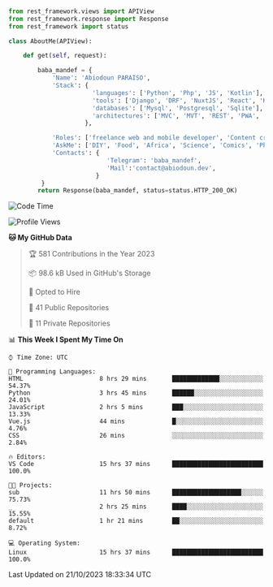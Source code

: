 ###
```python
from rest_framework.views import APIView
from rest_framework.response import Response
from rest_framework import status

class AboutMe(APIView):

    def get(self, request):

        baba_mandef = {
            'Name': 'Abiodoun PARAISO',
            'Stack': {
                       'languages': ['Python', 'Php', 'JS', 'Kotlin'],
                       'tools': ['Django', 'DRF', 'NuxtJS', 'React', 'Kotlin', 'Electron'],
                       'databases': ['Mysql', 'Postgresql', 'Sqlite'],
                       'architectures': ['MVC', 'MVT', 'REST', 'PWA', 'SPA', 'MicroServices']
                     },

            'Roles': ['freelance web and mobile developer', 'Content creator', 'Teacher', 'Mentor'],
            'AskMe': ['DIY', 'Food', 'Africa', 'Science', 'Comics', 'Photography', 'Tech', 'Programming'],
            'Contacts': {
                           'Telegram': 'baba_mandef',
                           'Mail':'contact@abiodoun.dev',
                        }
         }
        return Response(baba_mandef, status=status.HTTP_200_OK)

```                    

<!--START_SECTION:waka-->
![Code Time](http://img.shields.io/badge/Code%20Time-800%20hrs%205%20mins-blue)

![Profile Views](http://img.shields.io/badge/Profile%20Views-0-blue)

**🐱 My GitHub Data** 

> 🏆 581 Contributions in the Year 2023
 > 
> 📦 98.6 kB Used in GitHub's Storage 
 > 
> 💼 Opted to Hire
 > 
> 📜 41 Public Repositories 
 > 
> 🔑 11 Private Repositories  
 > 
📊 **This Week I Spent My Time On** 

```text
⌚︎ Time Zone: UTC

💬 Programming Languages: 
HTML                     8 hrs 29 mins       █████████████░░░░░░░░░░░░   54.37% 
Python                   3 hrs 45 mins       ██████░░░░░░░░░░░░░░░░░░░   24.01% 
JavaScript               2 hrs 5 mins        ███░░░░░░░░░░░░░░░░░░░░░░   13.33% 
Vue.js                   44 mins             █░░░░░░░░░░░░░░░░░░░░░░░░   4.76% 
CSS                      26 mins             ░░░░░░░░░░░░░░░░░░░░░░░░░   2.84%

🔥 Editors: 
VS Code                  15 hrs 37 mins      █████████████████████████   100.0%

🐱‍💻 Projects: 
sub                      11 hrs 50 mins      ███████████████████░░░░░░   75.73% 
_                        2 hrs 25 mins       ████░░░░░░░░░░░░░░░░░░░░░   15.55% 
default                  1 hr 21 mins        ██░░░░░░░░░░░░░░░░░░░░░░░   8.72%

💻 Operating System: 
Linux                    15 hrs 37 mins      █████████████████████████   100.0%

```


 Last Updated on 21/10/2023 18:33:34 UTC
<!--END_SECTION:waka-->
